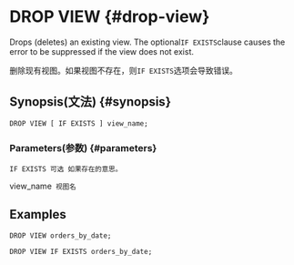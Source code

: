 # DROP VIEW {#drop-view}

Drops \(deletes\) an existing view. The optional`IF EXISTS`clause causes the error to be suppressed if the view does not exist.

删除现有视图。如果视图不存在，则`IF EXISTS`选项会导致错误。

## Synopsis\(文法\) {#synopsis}

```
DROP VIEW [ IF EXISTS ] view_name;
```

### Parameters\(参数\) {#parameters}

`IF EXISTS 可选 如果存在的意思。`

view\_name` 视图名`

## Examples

```
DROP VIEW orders_by_date;

DROP VIEW IF EXISTS orders_by_date;
```



